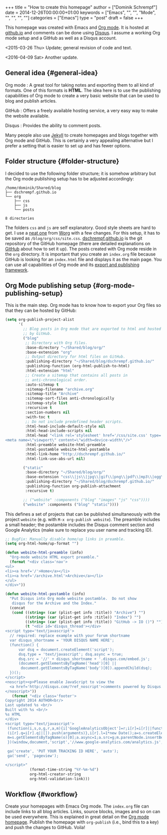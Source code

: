 +++
title = "How to create this homepage"
author = ["Dominik Schrempf"]
date = 2014-12-26T00:00:00+01:00
keywords = ["Emacs", "", "", "Mode", "", "", "", ""]
categories = ["Emacs"]
type = "post"
draft = false
+++

This homepage was created with Emacs and [Org mode](http://orgmode.org/). It is hosted at [github.io](https://pages.github.com/) and
comments can be done using [Disqus](https://disqus.com/). I assume a working Org mode setup and a
GitHub as well as a Disqus account.

<span class="timestamp-wrapper"><span class="timestamp">&lt;2015-03-26 Thu&gt; </span></span> Update; general revision of code and text.

<span class="timestamp-wrapper"><span class="timestamp">&lt;2016-04-09 Sat&gt; </span></span> Another update.


## General idea {#general-idea}

Org mode
: A great tool for taking notes and exporting them to
    all kind of formats.  One of this formats is **HTML**.  The idea
    here is to use the publishing capabilities of Org mode to create
    a very basic website that can be used to blog and publish
    articles.

GitHub
: Offers a freely available hosting service, a very easy way
    to make the website available.

Disqus
: Provides the ability to comment posts.

Many people also use [Jekyll](http://jekyllrb.com/) to create homepages and blogs together
with Org mode and GitHub.  This is certainly a very appealing
alternative but I prefer a setting that is easier to set up and has
fewer options.


## Folder structure {#folder-structure}

I decided to use the following folder structure; it is somehow
arbitrary but the Org mode publishing setup has to be adjusted
accordingly:

```text
/home/dominik/Shared/blog
├── dschrempf.github.io
└── org
    ├── css
    ├── js
    └── posts

8 directories
```

The folders `css` and `js` are self explanatory.  Good style sheets
are hard to get.  I use a [neat one](../../css/site.css) from [Worg](http://orgmode.org/worg/) with a few changes.  For
this setup, it has to be saved as `/blog/org/css/site.css`.
[dschrempf.github.io](https://github.com/dschrempf/dschrempf.github.io) is the git repository of the GitHub homepage
(there are detailed explanations on [GitHub](https://pages.github.com/) about how to set it up).
The posts created with Org mode reside in the `org` directory.  It is
important that you create an `index.org` file because GitHub is
looking for an `index.html` file and displays it as the main page.
You can use all capabilities of Org mode and its [export and publishing
framework](http://orgmode.org/manual/HTML-export.html#HTML-export).


## Org Mode publishing setup {#org-mode-publishing-setup}

This is the main step.  Org mode has to know how to export your Org
files so that they can be hosted by GitHub:

<a id="orgce5ef7c"></a>
```lisp
(setq org-publish-project-alist
      '(
        ;; Blog posts in Org mode that are exported to html and hosted
        ;; by GitHub.
        ("blog"
         ;; Directory with Org files.
         :base-directory "~/Shared/blog/org/"
         :base-extension "org"
         ;; Output directory for html files on GitHub.
         :publishing-directory "~/Shared/blog/dschrempf.github.io/"
         :publishing-function (org-html-publish-to-html)
         :html-extension "html"
         ;; Create a sitemap that contains all posts in
         ;; anti-chronological order.
         :auto-sitemap t
         :sitemap-filename "archive.org"
         :sitemap-title "Archive"
         :sitemap-sort-files anti-chronologically
         :sitemap-style list
         :recursive t
         :section-numbers nil
         :with-toc t
         ;; Do not include predefined header scripts.
         :html-head-include-default-style nil
         :html-head-include-scripts nil
         :html-head "<link rel='stylesheet' href='/css/site.css' type='text/css'/>
<meta name=\"viewport\" content=\"width=device-width\"/>"
         :html-preamble website-html-preamble
         :html-postamble website-html-postamble
         :html-link-home "http://dschrempf.github.io/"
         :html-link-use-abs-url nil)

        ("static"
         :base-directory "~/Shared/blog/org/"
         :base-extension "css\\|js\\|jpg\\|gif\\|png\\|pdf\\|mp3\\|ogg\\|swf"
         :publishing-directory "~/Shared/blog/dschrempf.github.io/"
         :publishing-function org-publish-attachment
         :recursive t)

        ;; ("website" :components ("blog" "images" "js" "css"))))
        ("website" :components ("blog" "static"))))
```

This defines a set of projects that can be published simultaneously
with the project `website` (e.g. with `M-x org-publish website`).  The
preamble includes a small header; the postamble includes the Disqus
comment section and Google Analytics (make sure to replace you
user name and tracking ID).

<a id="org131163e"></a>
```lisp
;; BugFix: Manually disable home/up links in preamble.
(setq org-html-home/up-format "")

(defun website-html-preamble (info)
  "Org-mode website HTML export preamble."
  (format "<div class='nav'>
<ul>
<li><a href='/'>Home</a></li>
<li><a href='/archive.html'>Archive</a></li>
</ul>
</div>"))

(defun website-html-postamble (info)
  "Put Disqus into Org mode website postamble.  Do not show
   disqus for the Archive and the Index."
  (concat
   (cond ((string= (car (plist-get info :title)) "Archive") "")
         ((string= (car (plist-get info :title)) "Index") "")
         ((string= (car (plist-get info :title)) "GitHub -> IO ()") "")
         (t "<div id='disqus_thread'></div>
<script type='text/javascript'>
  // required: replace example with your forum shortname
  var disqus_shortname = 'YOUR DISQUS NAME HERE';
  (function() {
      var dsq = document.createElement('script');
      dsq.type = 'text/javascript'; dsq.async = true;
      dsq.src = '//' + disqus_shortname + '.disqus.com/embed.js';
      (document.getElementsByTagName('head')[0] ||
       document.getElementsByTagName('body')[0]).appendChild(dsq);
  })();
</script>
<noscript><p>Please enable JavaScript to view the
  <a href='http://disqus.com/?ref_noscript'>comments powered by Disqus.</a></p>
</noscript>"))
   (format "<div class='footer'>
Copyright 2014 AUTHOR<br/>
Last updated %s <br/>
Built with %s <br/>
%s HTML
</div>
<script type='text/javascript'>
 (function(i,s,o,g,r,a,m){i['GoogleAnalyticsObject']=r;i[r]=i[r]||function(){
 (i[r].q=i[r].q||[]).push(arguments)},i[r].l=1*new Date();a=s.createElement(o),
 m=s.getElementsByTagName(o)[0];a.async=1;a.src=g;m.parentNode.insertBefore(a,m)
 })(window,document,'script','//www.google-analytics.com/analytics.js','ga');

 ga('create', 'PUT YOUR TRACKING ID HERE', 'auto');
 ga('send', 'pageview');

</script>"
           (format-time-string "%Y-%m-%d")
           org-html-creator-string
           org-html-validation-link)))
```


## Workflow {#workflow}

Create your homepages with Emacs Org mode.  The `index.org` file can
include links to all blog articles.  Links, source blocks, images and
so on can be used everywhere.  This is explained in great detail on
the [Org mode homepage](http://orgmode.org/manual/HTML-export.html#HTML-export).  Publish the homepage with `org-publish` (i.e.,
bind this to a key) and push the changes to GitHub.  Voila!

